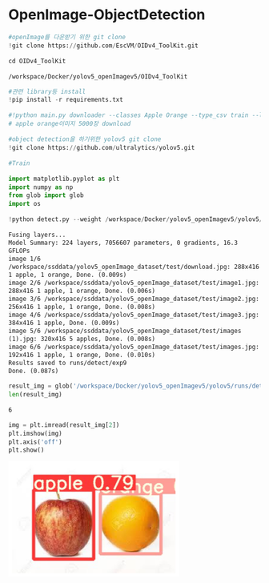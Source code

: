 # OpenImage-ObjectDetection

```python
#openImage를 다운받기 위한 git clone
!git clone https://github.com/EscVM/OIDv4_ToolKit.git
```

```python
cd OIDv4_ToolKit
```

    /workspace/Docker/yolov5_openImagev5/OIDv4_ToolKit



```python
#관련 library등 install
!pip install -r requirements.txt

```

```python
#!python main.py downloader --classes Apple Orange --type_csv train --limit 5000 --multiclasses 1
# apple orange이미지 5000장 download
```


```python
#object detection을 하기위한 yolov5 git clone
!git clone https://github.com/ultralytics/yolov5.git
```



```python
#Train
```


```python
import matplotlib.pyplot as plt
import numpy as np
from glob import glob
import os
```

```python
!python detect.py --weight /workspace/Docker/yolov5_openImagev5/yolov5/runs/train/yolov5_AppleOrange3/weights/best.pt --img 416 --conf 0.5 --source "/workspace/ssddata/yolov5_openImage_dataset/test/"
```
    
    Fusing layers... 
    Model Summary: 224 layers, 7056607 parameters, 0 gradients, 16.3 GFLOPs
    image 1/6 /workspace/ssddata/yolov5_openImage_dataset/test/download.jpg: 288x416 1 apple, 1 orange, Done. (0.009s)
    image 2/6 /workspace/ssddata/yolov5_openImage_dataset/test/image1.jpg: 288x416 1 apple, 1 orange, Done. (0.006s)
    image 3/6 /workspace/ssddata/yolov5_openImage_dataset/test/image2.jpg: 256x416 1 apple, 1 orange, Done. (0.008s)
    image 4/6 /workspace/ssddata/yolov5_openImage_dataset/test/image3.jpg: 384x416 1 apple, Done. (0.009s)
    image 5/6 /workspace/ssddata/yolov5_openImage_dataset/test/images (1).jpg: 320x416 5 apples, Done. (0.008s)
    image 6/6 /workspace/ssddata/yolov5_openImage_dataset/test/images.jpg: 192x416 1 apple, 1 orange, Done. (0.010s)
    Results saved to runs/detect/exp9
    Done. (0.087s)



```python
result_img = glob('/workspace/Docker/yolov5_openImagev5/yolov5/runs/detect/exp9/*.jpg')
len(result_img)
```




    6




```python
img = plt.imread(result_img[2])
plt.imshow(img)
plt.axis('off')
plt.show()
```


    
![png](output_12_0.png)
    



```python

```
